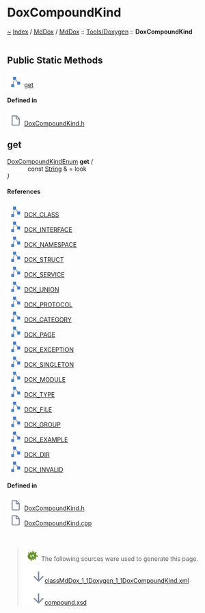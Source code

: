 <a id="doxcompoundkind"></a>
<h1>DoxCompoundKind</h1>
<a id="classMdDox_1_1Doxygen_1_1DoxCompoundKind"></a>
<a href="https://github.com/CharlesCarley/MdDox">~</a>
<a href="indexpage.md#index">Index</a>
<span class="inline-text">/</span>
<a href="index.md#mddox">MdDox</a>
<span class="inline-text">/</span>
<a href="namespaceMdDox.md#">MdDox</a>
<span class="inline-text">::</span>
<a href="dir_b7487e7b43f0278857c63f4e9ad683a3.md#">Tools/Doxygen</a>
<span class="inline-text">::</span>
<span class="bold-text"><b>DoxCompoundKind</b></span>
<br/>
<br/>
<a id="public-static-methods"></a>
<h2>Public Static Methods</h2>
<span class="icon-list-item"><a href="#get" class="icon-list-item"><img src="../images/class.svg" class="icon-list-item"/><span class="icon-list-item">get</span>
</a>
</span>
<br/>
<a id="defined-in"></a>
<h4>Defined in</h4>
<span class="icon-list-item"><a href="https://github.com/CharlesCarley/MdDox/blob/master//Tools/Doxygen/DoxCompoundKind.h#L131" class="icon-list-item"><img src="../images/file.svg" class="icon-list-item"/><span class="icon-list-item">DoxCompoundKind.h</span>
</a>
</span>
<br/>
<a id="get"></a>
<h2>get</h2>
<a href="namespaceMdDox_1_1Doxygen.md#doxcompoundkindenum">DoxCompoundKindEnum</a>
<span class="bold-text"><b>get</b></span>
<span class="italic-text"><i>(</i></span>
<div class="paragraph">
<span class="paragraph"><img src="../images/horSpace24px.svg"/><span class="inline-text">const </span>
<a href="namespaceMdDox.md#string">String</a>
<span class="inline-text"> &amp;</span>
<span class="inline-text"> = </span>
<span class="inline-text">look</span>
</span>
</div>
<span class="italic-text"><i>)</i></span>
<a id="references"></a>
<h4>References</h4>
<span class="icon-list-item"><a href="namespaceMdDox_1_1Doxygen.md#dck_class" class="icon-list-item"><img src="../images/class.svg" class="icon-list-item"/><span class="icon-list-item">DCK_CLASS</span>
</a>
</span>
<br/>
<span class="icon-list-item"><a href="namespaceMdDox_1_1Doxygen.md#dck_interface" class="icon-list-item"><img src="../images/class.svg" class="icon-list-item"/><span class="icon-list-item">DCK_INTERFACE</span>
</a>
</span>
<br/>
<span class="icon-list-item"><a href="namespaceMdDox_1_1Doxygen.md#dck_namespace" class="icon-list-item"><img src="../images/class.svg" class="icon-list-item"/><span class="icon-list-item">DCK_NAMESPACE</span>
</a>
</span>
<br/>
<span class="icon-list-item"><a href="namespaceMdDox_1_1Doxygen.md#dck_struct" class="icon-list-item"><img src="../images/class.svg" class="icon-list-item"/><span class="icon-list-item">DCK_STRUCT</span>
</a>
</span>
<br/>
<span class="icon-list-item"><a href="namespaceMdDox_1_1Doxygen.md#dck_service" class="icon-list-item"><img src="../images/class.svg" class="icon-list-item"/><span class="icon-list-item">DCK_SERVICE</span>
</a>
</span>
<br/>
<span class="icon-list-item"><a href="namespaceMdDox_1_1Doxygen.md#dck_union" class="icon-list-item"><img src="../images/class.svg" class="icon-list-item"/><span class="icon-list-item">DCK_UNION</span>
</a>
</span>
<br/>
<span class="icon-list-item"><a href="namespaceMdDox_1_1Doxygen.md#dck_protocol" class="icon-list-item"><img src="../images/class.svg" class="icon-list-item"/><span class="icon-list-item">DCK_PROTOCOL</span>
</a>
</span>
<br/>
<span class="icon-list-item"><a href="namespaceMdDox_1_1Doxygen.md#dck_category" class="icon-list-item"><img src="../images/class.svg" class="icon-list-item"/><span class="icon-list-item">DCK_CATEGORY</span>
</a>
</span>
<br/>
<span class="icon-list-item"><a href="namespaceMdDox_1_1Doxygen.md#dck_page" class="icon-list-item"><img src="../images/class.svg" class="icon-list-item"/><span class="icon-list-item">DCK_PAGE</span>
</a>
</span>
<br/>
<span class="icon-list-item"><a href="namespaceMdDox_1_1Doxygen.md#dck_exception" class="icon-list-item"><img src="../images/class.svg" class="icon-list-item"/><span class="icon-list-item">DCK_EXCEPTION</span>
</a>
</span>
<br/>
<span class="icon-list-item"><a href="namespaceMdDox_1_1Doxygen.md#dck_singleton" class="icon-list-item"><img src="../images/class.svg" class="icon-list-item"/><span class="icon-list-item">DCK_SINGLETON</span>
</a>
</span>
<br/>
<span class="icon-list-item"><a href="namespaceMdDox_1_1Doxygen.md#dck_module" class="icon-list-item"><img src="../images/class.svg" class="icon-list-item"/><span class="icon-list-item">DCK_MODULE</span>
</a>
</span>
<br/>
<span class="icon-list-item"><a href="namespaceMdDox_1_1Doxygen.md#dck_type" class="icon-list-item"><img src="../images/class.svg" class="icon-list-item"/><span class="icon-list-item">DCK_TYPE</span>
</a>
</span>
<br/>
<span class="icon-list-item"><a href="namespaceMdDox_1_1Doxygen.md#dck_file" class="icon-list-item"><img src="../images/class.svg" class="icon-list-item"/><span class="icon-list-item">DCK_FILE</span>
</a>
</span>
<br/>
<span class="icon-list-item"><a href="namespaceMdDox_1_1Doxygen.md#dck_group" class="icon-list-item"><img src="../images/class.svg" class="icon-list-item"/><span class="icon-list-item">DCK_GROUP</span>
</a>
</span>
<br/>
<span class="icon-list-item"><a href="namespaceMdDox_1_1Doxygen.md#dck_example" class="icon-list-item"><img src="../images/class.svg" class="icon-list-item"/><span class="icon-list-item">DCK_EXAMPLE</span>
</a>
</span>
<br/>
<span class="icon-list-item"><a href="namespaceMdDox_1_1Doxygen.md#dck_dir" class="icon-list-item"><img src="../images/class.svg" class="icon-list-item"/><span class="icon-list-item">DCK_DIR</span>
</a>
</span>
<br/>
<span class="icon-list-item"><a href="namespaceMdDox_1_1Doxygen.md#dck_invalid" class="icon-list-item"><img src="../images/class.svg" class="icon-list-item"/><span class="icon-list-item">DCK_INVALID</span>
</a>
</span>
<br/>
<a id="defined-in"></a>
<h4>Defined in</h4>
<span class="icon-list-item"><a href="https://github.com/CharlesCarley/MdDox/blob/master//Tools/Doxygen/DoxCompoundKind.h#L133" class="icon-list-item"><img src="../images/file.svg" class="icon-list-item"/><span class="icon-list-item">DoxCompoundKind.h</span>
</a>
</span>
<br/>
<span class="icon-list-item"><a href="https://github.com/CharlesCarley/MdDox/blob/master//Tools/Doxygen/DoxCompoundKind.cpp#L30" class="icon-list-item"><img src="../images/file.svg" class="icon-list-item"/><span class="icon-list-item">DoxCompoundKind.cpp</span>
</a>
</span>
<br/>
<br/>
<br/>
<blockquote>
<img src="../images/debug.svg"/><span class="inline-text">The following sources were used to generate this page.</span>
<br/>
<span class="icon-list-item"><a href="../xml/classMdDox_1_1Doxygen_1_1DoxCompoundKind.xml#L1" class="icon-list-item"><img src="../images/lookInside.svg" class="icon-list-item"/><span class="icon-list-item">classMdDox_1_1Doxygen_1_1DoxCompoundKind.xml</span>
</a>
</span>
<br/>
<span class="icon-list-item"><a href="../xml/compound.xsd#L1" class="icon-list-item"><img src="../images/lookInside.svg" class="icon-list-item"/><span class="icon-list-item">compound.xsd</span>
</a>
</span>
</blockquote>
</div>
</div>
</body>
</html>
